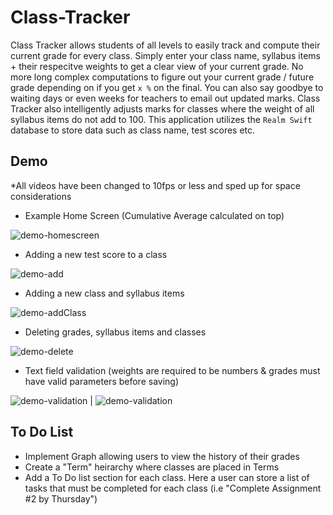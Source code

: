 # Class-Tracker

Class Tracker allows students of all levels to easily track and compute their current grade for every class. Simply enter your class name, syllabus items + their respecitve weights to get a clear view of your current grade. No more long complex computations to figure out your current grade / future grade depending on if you get `x %` on the final. You can also say goodbye to waiting days or even weeks for teachers to email out updated marks. Class Tracker also intelligently adjusts marks for classes where the weight of all syllabus items do not add to 100. This application utilizes the `Realm Swift` database to store data such as class name, test scores etc.


## Demo

*All videos have been changed to 10fps or less and sped up for space considerations


- Example Home Screen (Cumulative Average calculated on top)

![demo-homescreen](resources/exampleHomeScreen.PNG)

- Adding a new test score to a class

![demo-add](resources/addnewTest.gif)

- Adding a new class and syllabus items

![demo-addClass](resources/addNewClass.gif)

- Deleting grades, syllabus items and classes

![demo-delete](resources/deletingItems.gif)

- Text field validation (weights are required to be numbers & grades must have valid parameters before saving)

![demo-validation](resources/validation.gif) | ![demo-validation](resources/validation2.gif)


## To Do List

- Implement Graph allowing users to view the history of their grades
- Create a "Term" heirarchy where classes are placed in Terms
- Add a To Do list section for each class. Here a user can store a list of tasks that must be completed for each class (i.e "Complete Assignment #2 by Thursday")

